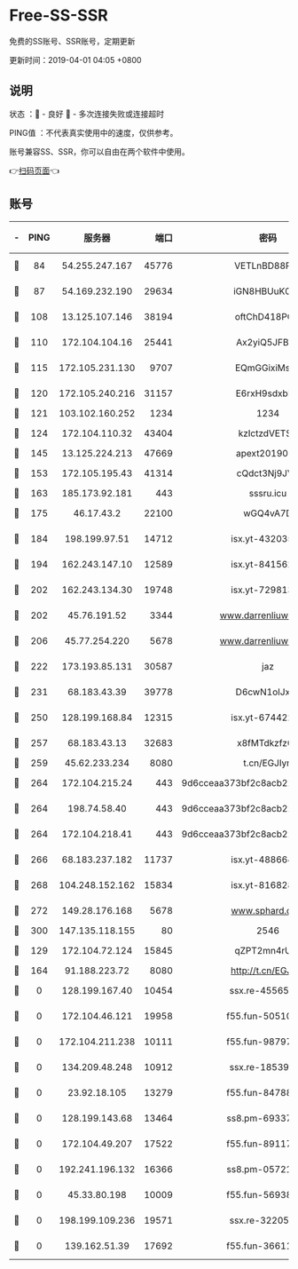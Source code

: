 # Free-SS-SSR

免费的SS账号、SSR账号，定期更新

更新时间：2019-04-01 04:05 +0800

## 说明

状态     ：🙂 - 良好 🙁 - 多次连接失败或连接超时

PING值   ：不代表真实使用中的速度，仅供参考。

账号兼容SS、SSR，你可以自由在两个软件中使用。

👉[扫码页面](https://liesauer.github.io/Free-SS-SSR/)👈

## 账号

|-|PING|服务器|端口|密码|加密方式|区域|
|:----:|:----:|:-----:|-----:|:----:|:----:|:----:|
|🙂|84|54.255.247.167|45776|VETLnBD88Rux|aes-256-cfb|SG|
|🙂|87|54.169.232.190|29634|iGN8HBUuK073|aes-256-cfb|SG|
|🙂|108|13.125.107.146|38194|oftChD418PCw|aes-256-cfb|KR|
|🙂|110|172.104.104.16|25441|Ax2yiQ5JFBT5|aes-256-cfb|JP|
|🙂|115|172.105.231.130|9707|EQmGGixiMszZ|aes-256-cfb|JP|
|🙂|120|172.105.240.216|31157|E6rxH9sdxbD6|aes-256-cfb|JP|
|🙂|121|103.102.160.252|1234|1234|rc4-md5|JP|
|🙂|124|172.104.110.32|43404|kzIctzdVETSB|aes-256-cfb|JP|
|🙂|145|13.125.224.213|47669|apext2019001|chacha20|KR|
|🙂|153|172.105.195.43|41314|cQdct3Nj9JVP|aes-256-cfb|JP|
|🙂|163|185.173.92.181|443|sssru.icu|rc4-md5|RU|
|🙂|175|46.17.43.2|22100|wGQ4vA7D|aes-256-gcm|RU|
|🙂|184|198.199.97.51|14712|isx.yt-43203558|aes-256-cfb|US|
|🙂|194|162.243.147.10|12589|isx.yt-84156264|aes-256-cfb|US|
|🙂|202|162.243.134.30|19748|isx.yt-72981340|aes-256-cfb|US|
|🙂|202|45.76.191.52|3344|www.darrenliuwei.com|aes-256-cfb|JP|
|🙂|206|45.77.254.220|5678|www.darrenliuwei.com|aes-256-cfb|SG|
|🙂|222|173.193.85.131|30587|jaz|aes-256-cfb|US|
|🙂|231|68.183.43.39|39778|D6cwN1oIJxeJ|aes-256-cfb|GB|
|🙂|250|128.199.168.84|12315|isx.yt-67442240|aes-256-cfb|SG|
|🙂|257|68.183.43.13|32683|x8fMTdkzfz00|aes-256-cfb|GB|
|🙂|259|45.62.233.234|8080|t.cn/EGJIyrl|rc4-md5|CA|
|🙂|264|172.104.215.24|443|9d6cceaa373bf2c8acb22e60b6a58be6|aes-256-cfb|US|
|🙂|264|198.74.58.40|443|9d6cceaa373bf2c8acb22e60b6a58be6|aes-256-cfb|US|
|🙂|264|172.104.218.41|443|9d6cceaa373bf2c8acb22e60b6a58be6|aes-256-cfb|US|
|🙂|266|68.183.237.182|11737|isx.yt-48866493|aes-256-cfb|SG|
|🙂|268|104.248.152.162|15834|isx.yt-81682851|aes-256-cfb|SG|
|🙂|272|149.28.176.168|5678|www.sphard.com|aes-256-cfb|AU|
|🙂|300|147.135.118.155|80|2546|chacha20|US|
|🙂|129|172.104.72.124|15845|qZPT2mn4rUFJ|aes-256-cfb|JP|
|🙂|164|91.188.223.72|8080|http://t.cn/EGJIyrl|rc4-md5|RU|
|🙁|0|128.199.167.40|10454|ssx.re-45565568|aes-256-cfb|SG|
|🙁|0|172.104.46.121|19958|f55.fun-50510285|aes-256-cfb|SG|
|🙁|0|172.104.211.238|10111|f55.fun-98797632|aes-256-cfb|US|
|🙁|0|134.209.48.248|10912|ssx.re-18539216|aes-256-cfb|US|
|🙁|0|23.92.18.105|13279|f55.fun-84788806|aes-256-cfb|US|
|🙁|0|128.199.143.68|13464|ss8.pm-69337563|aes-256-cfb|SG|
|🙁|0|172.104.49.207|17522|f55.fun-89117165|aes-256-cfb|SG|
|🙁|0|192.241.196.132|16366|ss8.pm-05721802|aes-256-cfb|US|
|🙁|0|45.33.80.198|10009|f55.fun-56938331|aes-256-cfb|US|
|🙁|0|198.199.109.236|19571|ssx.re-32205633|aes-256-cfb|US|
|🙁|0|139.162.51.39|17692|f55.fun-36611767|aes-256-cfb|SG|
